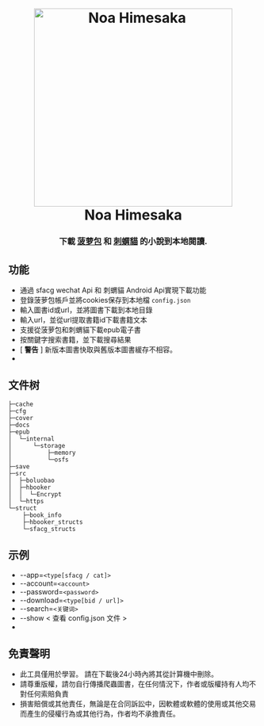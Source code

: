 <h1 align="center">
  <img src="./81841388.png" width="400" height='' alt="Noa Himesaka">
  <br>Noa Himesaka<br>  
</h1>
<h3 align="center">
    下載 <a href=“https://book.sfacg.com/”>菠萝包</a> 和 
    <a href=“https://app.hbooker.com/”>刺蝟貓</a> 的小說到本地閱讀.
</h3> 

## **功能**
- 通過 sfacg wechat Api 和 刺蝟貓 Android Api實現下載功能
- 登錄菠萝包帳戶並將cookies保存到本地檔 ```config.json```
- 輸入圖書id或url，並將圖書下載到本地目錄
- 輸入url，並從url提取書籍id下載書籍文本
- 支援從菠萝包和刺蝟貓下載epub電子書
- 按關鍵字搜索書籍，並下載搜尋結果
- [ **警告** ] 新版本圖書快取與舊版本圖書緩存不相容。
- 
## **文件树**
``` 
├─cache
├─cfg
├─cover
├─docs
├─epub
│  └─internal
│      └─storage
│          ├─memory
│          └─osfs
├─save
├─src
│  ├─boluobao
│  ├─hbooker
│  │  └─Encrypt
│  └─https
└─struct
    ├─book_info
    ├─hbooker_structs
    └─sfacg_structs
```
## **示例**

- --app=```<type[sfacg / cat]>```
- --account=```<account>```
- --password=```<password>```
- --download=```<type[bid / url]>```
- --search=```<关键词>```
- --show  < 查看 config.json 文件 >
- 
## **免責聲明**
- 此工具僅用於學習。 請在下載後24小時內將其從計算機中刪除。
- 請尊重版權，請勿自行傳播爬蟲圖書，在任何情況下，作者或版權持有人均不對任何索賠負責
- 損害賠償或其他責任，無論是在合同訴訟中，因軟體或軟體的使用或其他交易而產生的侵權行為或其他行為，作者均不承擔責任。

 
